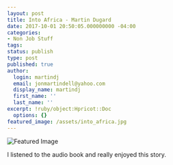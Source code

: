 ```yaml
---
layout: post
title: Into Africa - Martin Dugard
date: 2017-10-01 20:50:05.000000000 -04:00
categories:
- Non Job Stuff
tags:
status: publish
type: post
published: true
author:
  login: martindj
  email: jonmartindell@yahoo.com
  display_name: martindj
  first_name: ''
  last_name: ''
excerpt: !ruby/object:Hpricot::Doc
  options: {}
featured_image: /assets/into_africa.jpg
---
```

![Featured Image]({{page.featured_image}})

I listened to the audio book and really enjoyed this story.
